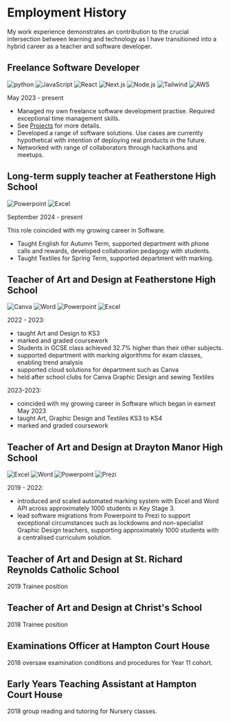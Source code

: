 # Employment History

My work experience demonstrates an contribution to the crucial intersection between learning and technology as I have transitioned into a hybrid career as a teacher and software developer.

## Freelance Software Developer

![python](https://img.shields.io/badge/Python-1C1C1C?&logo=python&logoColor=white) ![JavaScript](https://img.shields.io/badge/JavaScript-1C1C1C?&logo=javascript&logoColor=white) ![React](https://img.shields.io/badge/React-1C1C1C?&logo=react&logoColor=white) ![Next.js](https://img.shields.io/badge/Next.js-1C1C1C?&logo=next.js&logoColor=white) ![Node.js](https://img.shields.io/badge/Node.js-1C1C1C?&logo=node.js&logoColor=white) ![Tailwind](https://img.shields.io/badge/Tailwind-1C1C1C?&logo=tailwind&logoColor=white) ![AWS](https://img.shields.io/badge/AWS-1C1C1C?&logo=amazon&logoColor=white)

May 2023 - present 

- Managed my own freelance software development practise. Required exceptional time management skills.
- See [Projects](/projects) for more details.
- Developed a range of software solutions. Use cases are currently hypothetical with intention of deploying real products in the future.
- Networked with range of collaborators through hackathons and meetups.

## Long-term supply teacher at Featherstone High School

![Powerpoint](https://img.shields.io/badge/Powerpoint-1C1C1C?&logo=microsoft&logoColor=white) ![Excel](https://img.shields.io/badge/Excel-1C1C1C?&logo=microsoft&logoColor=white)

September 2024 - present

This role coincided with my growing career in Software.

- Taught English for Autumn Term, supported department with phone calls and rewards, developed collaboration pedagogy with students.
- Taught Textiles for Spring Term, supported department with marking.

## Teacher of Art and Design at Featherstone High School

![Canva](https://img.shields.io/badge/Canva-1C1C1C?&logo=canva&logoColor=white) ![Word](https://img.shields.io/badge/Word-1C1C1C?&logo=microsoft&logoColor=white) ![Powerpoint](https://img.shields.io/badge/Powerpoint-1C1C1C?&logo=microsoft&logoColor=white) ![Excel](https://img.shields.io/badge/Excel-1C1C1C?&logo=microsoft&logoColor=white)

2022 - 2023:
 - taught Art and Design to KS3
 - marked and graded coursework
 - Students in GCSE class achieved 32.7% higher than their other subjects.
 - supported department with marking algorithms for exam classes, enabling trend analysis
 - supported cloud solutions for department such as Canva
 - held after school clubs for Canva Graphic Design and sewing Textiles

2023-2023: 
 - coincided with my growing career in Software which began in earnest May 2023
 - taught Art, Graphic Design and Textiles KS3 to KS4
 - marked and graded coursework


## Teacher of Art and Design at Drayton Manor High School

![Excel](https://img.shields.io/badge/Excel-1C1C1C?&logo=microsoft&logoColor=white) ![Word](https://img.shields.io/badge/Word-1C1C1C?&logo=microsoft&logoColor=white) ![Powerpoint](https://img.shields.io/badge/Powerpoint-1C1C1C?&logo=microsoft&logoColor=white) ![Prezi](https://img.shields.io/badge/Prezi-1C1C1C?&logo=prezi&logoColor=white)

2019 - 2022:
 - introduced and scaled automated marking system with Excel and Word API across approximately 1000 students in Key Stage 3.
 - lead software migrations from Powerpoint to Prezi to support exceptional circumstances such as lockdowns and non-specialist Graphic Design teachers, supporting approximately 1000 students with a centralised curriculum solution.

## Teacher of Art and Design at St. Richard Reynolds Catholic School

2019 Trainee position

## Teacher of Art and Design at Christ's School

2018 Trainee position

## Examinations Officer at Hampton Court House

2018 oversaw examination conditions and procedures for Year 11 cohort.

## Early Years Teaching Assistant at Hampton Court House

2018 group reading and tutoring for Nursery classes.
